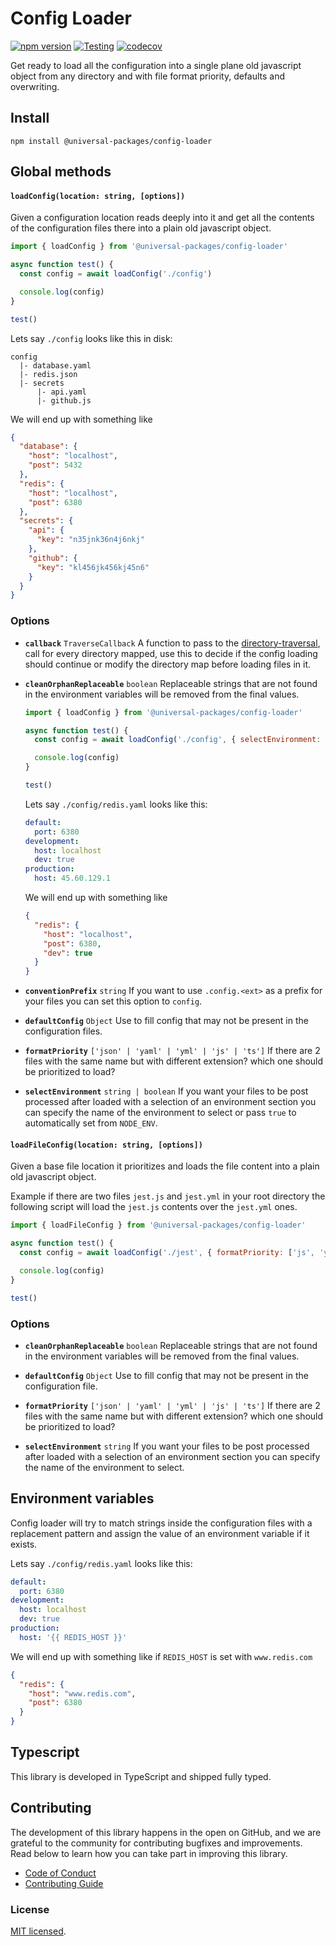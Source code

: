 # Config Loader

[![npm version](https://badge.fury.io/js/@universal-packages%2Fconfig-loader.svg)](https://www.npmjs.com/package/@universal-packages/config-loader)
[![Testing](https://github.com/universal-packages/universal-config-loader/actions/workflows/testing.yml/badge.svg)](https://github.com/universal-packages/universal-config-loader/actions/workflows/testing.yml)
[![codecov](https://codecov.io/gh/universal-packages/universal-config-loader/branch/main/graph/badge.svg?token=CXPJSN8IGL)](https://codecov.io/gh/universal-packages/universal-config-loader)

Get ready to load all the configuration into a single plane old javascript object from any directory and with file format priority, defaults and overwriting.

## Install

```shell
npm install @universal-packages/config-loader
```

## Global methods

#### **`loadConfig(location: string, [options])`**

Given a configuration location reads deeply into it and get all the contents of the configuration files there into a plain old javascript object.

```js
import { loadConfig } from '@universal-packages/config-loader'

async function test() {
  const config = await loadConfig('./config')

  console.log(config)
}

test()
```

Lets say `./config` looks like this in disk:

```text
config
  |- database.yaml
  |- redis.json
  |- secrets
      |- api.yaml
      |- github.js
```

We will end up with something like

```json
{
  "database": {
    "host": "localhost",
    "post": 5432
  },
  "redis": {
    "host": "localhost",
    "post": 6380
  },
  "secrets": {
    "api": {
      "key": "n35jnk36n4j6nkj"
    },
    "github": {
      "key": "kl456jk456kj45n6"
    }
  }
}
```

### Options

- **`callback`** `TraverseCallback`
  A function to pass to the [directory-traversal](https://github.com/universal-packages/universal-directory-traversal), call for every directory mapped, use this to decide if the config loading should continue or modify the directory map before loading files in it.

- **`cleanOrphanReplaceable`** `boolean`
  Replaceable strings that are not found in the environment variables will be removed from the final values.

  ```js
  import { loadConfig } from '@universal-packages/config-loader'

  async function test() {
    const config = await loadConfig('./config', { selectEnvironment: 'staging' })

    console.log(config)
  }

  test()
  ```

  Lets say `./config/redis.yaml` looks like this:

  ```yaml
  default:
    port: 6380
  development:
    host: localhost
    dev: true
  production:
    host: 45.60.129.1
  ```

  We will end up with something like

  ```json
  {
    "redis": {
      "host": "localhost",
      "post": 6380,
      "dev": true
    }
  }
  ```

- **`conventionPrefix`** `string`
  If you want to use `.config.<ext>` as a prefix for your files you can set this option to `config`.

- **`defaultConfig`** `Object`
  Use to fill config that may not be present in the configuration files.

- **`formatPriority`** `['json' | 'yaml' | 'yml' | 'js' | 'ts']`
  If there are 2 files with the same name but with different extension? which one should be prioritized to load?

- **`selectEnvironment`** `string | boolean`
  If you want your files to be post processed after loaded with a selection of an environment section you can specify the name of the environment to select or pass `true` to automatically set from `NODE_ENV`.

#### **`loadFileConfig(location: string, [options])`**

Given a base file location it prioritizes and loads the file content into a plain old javascript object.

Example if there are two files `jest.js` and `jest.yml` in your root directory the following script will load the `jest.js` contents over the `jest.yml` ones.

```js
import { loadFileConfig } from '@universal-packages/config-loader'

async function test() {
  const config = await loadConfig('./jest', { formatPriority: ['js', 'yml'] })

  console.log(config)
}

test()
```

### Options

- **`cleanOrphanReplaceable`** `boolean`
  Replaceable strings that are not found in the environment variables will be removed from the final values.

- **`defaultConfig`** `Object`
  Use to fill config that may not be present in the configuration file.

- **`formatPriority`** `['json' | 'yaml' | 'yml' | 'js' | 'ts']`
  If there are 2 files with the same name but with different extension? which one should be prioritized to load?

- **`selectEnvironment`** `string`
  If you want your files to be post processed after loaded with a selection of an environment section you can specify the name of the environment to select.

## Environment variables

Config loader will try to match strings inside the configuration files with a replacement pattern and assign the value of an environment variable if it exists.

Lets say `./config/redis.yaml` looks like this:

```yaml
default:
  port: 6380
development:
  host: localhost
  dev: true
production:
  host: '{{ REDIS_HOST }}'
```

We will end up with something like if `REDIS_HOST` is set with `www.redis.com`

```json
{
  "redis": {
    "host": "www.redis.com",
    "post": 6380
  }
}
```

## Typescript

This library is developed in TypeScript and shipped fully typed.

## Contributing

The development of this library happens in the open on GitHub, and we are grateful to the community for contributing bugfixes and improvements. Read below to learn how you can take part in improving this library.

- [Code of Conduct](./CODE_OF_CONDUCT.md)
- [Contributing Guide](./CONTRIBUTING.md)

### License

[MIT licensed](./LICENSE).
